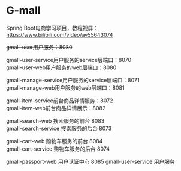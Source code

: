 # G-mall
Spring Boot电商学习项目，教程视屏：https://www.bilibili.com/video/av55643074

~~gmall-user用户服务：8080~~

gmall-user-service用户服务的service层端口：8070   
gmall-user-web用户服务的web层端口：8080

gmall-manage-service用户服务的service层端口：8071   
gmall-manage-web用户服务的web层端口：8081

~~gmall-item-service前台商品详情服务：8072~~   
gmall-item-web前台商品详情展示：8082

gmall-search-web 搜索服务的前台 8083   
gmall-search-service 搜索服务的后台 8073

gmall-cart-web 购物车服务的前台 8084   
gmall-cart-service 购物车服务的后台 8074

gmall-passport-web 用户认证中心 8085
gmall-user-service 用户服务